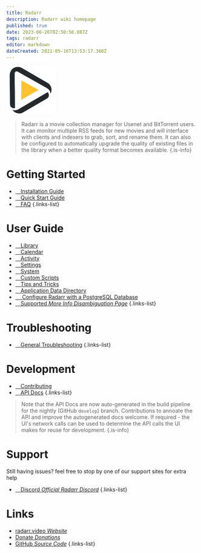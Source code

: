 ```yaml
---
title: Radarr
description: Radarr wiki homepage
published: true
date: 2023-06-26T02:50:56.887Z
tags: radarr
editor: markdown
dateCreated: 2021-05-16T13:53:17.360Z
---
```


![128.png](/assets/radarr/logos/128.png)

> Radarr is a movie collection manager for Usenet and BitTorrent users. It can monitor multiple RSS feeds for new movies and will interface with clients and indexers to grab, sort, and rename them. It can also be configured to automatically upgrade the quality of existing files in the library when a better quality format becomes available.
{.is-info}

# Getting Started

- [<i class="fas fa-plus-square"></i>&emsp;Installation Guide](/radarr/installation)
- [<i class="fas fa-book-open"></i>&emsp;Quick Start Guide](/radarr/quick-start-guide)
- [<i class="far fa-question-circle"></i>&emsp;FAQ](/radarr/faq)
{.links-list}

# User Guide

- [<i class="fas fa-play"></i>&emsp;Library](/radarr/library)
- [<i class="fas fa-calendar-alt"></i>&emsp;Calendar](/radarr/calendar)
- [<i class="fas fa-clock"></i>&emsp;Activity](/radarr/activity)
- [<i class="fas fa-cogs"></i>&emsp;Settings](/radarr/settings)
- [<i class="fas fa-laptop"></i>&emsp;System](/radarr/system)
- [<i class="fas fa-scroll"></i>&emsp;Custom Scripts](/radarr/custom-scripts)
- [<i class="fas fa-gifts"></i>&emsp;Tips and Tricks](/radarr/tips-and-tricks)
- [<i class="fas fa-database"></i>&emsp;Application Data Directory](/radarr/appdata-directory)
- [<i class="fas fa-server"></i>&emsp; Configure Radarr with a PostgreSQL Database](/radarr/postgres-setup)
- [<i class="fas fa-cogs"></i>&emsp;Supported *More Info Disambiguation Page*](/radarr/supported)
{.links-list}

# Troubleshooting

- [<i class="far fa-life-ring"></i>&emsp;General Troubleshooting](/radarr/troubleshooting)
{.links-list}

# Development

- [<i class="fas fa-laptop-code"></i>&emsp;Contributing](/radarr/contributing)
- [<i class="fas fa-book"></i>&emsp;API Docs](https://radarr.video/docs/api/#/)
{.links-list}

> Note that the API Docs are now auto-generated in the build pipeline for the nightly (GitHub `develop`) branch. Contributions to annoate the API and improve the autogenerated docs welcome. If required - the UI's network calls can be used to determine the API calls the UI makes for reuse for development.
{.is-info}

# Support

Still having issues? feel free to stop by one of our support sites for extra help

- [<i class="fab fa-discord"></i>&emsp;Discord *Official Radarr Discord*](https://radarr.video/discord)
{.links-list}

# Links

- [radarr.video *Website*](https://radarr.video)
- [Donate *Donations*](https://radarr.video/donate)
- [GitHub *Source Code*](https://github.com/radarr/radarr)
{.links-list}
